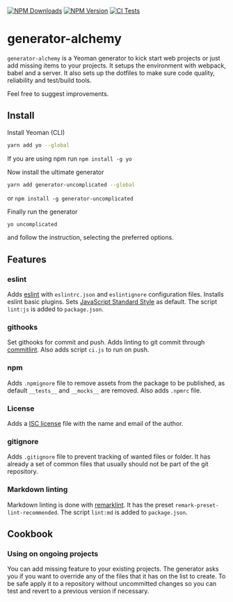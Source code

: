 [![NPM Downloads](https://img.shields.io/npm/dt/generator-alchemy?logo=npm&style=flat-square)](https://www.npmjs.com/package/generator-alchemy)
[![NPM Version](https://img.shields.io/npm/v/generator-alchemy?logo=npm&style=flat-square)](https://www.npmjs.com/package/generator-alchemy)
[![CI Tests](https://img.shields.io/github/workflow/status/marcol/generator-alchemy/CI?logo=github&style=flat-square)](https://github.com/marcol/generator-alchemy)

# generator-alchemy
`generator-alchemy` is a Yeoman generator to kick start web projects or just add missing items to your projects. It setups the environment with webpack, babel and a server. It also sets up the dotfiles to make sure code quality, reliability and test/build tools.

Feel free to suggest improvements.

## Install
Install Yeoman (CLI)
```bash
yarn add yo --global
````
If you are using npm run `npm install -g yo`

Now install the ultimate generator
```bash
yarn add generator-uncomplicated --global
```
or `npm install -g generator-uncomplicated`

Finally run the generator
```bash
yo uncomplicated
```
and follow the instruction, selecting the preferred options.

## Features

### eslint
Adds [eslint](https://eslint.org/) with `eslintrc.json` and `eslintignore` configuration files. Installs eslint basic plugins. Sets [JavaScript Standard Style](https://standardjs.com/) as default. The script `lint:js` is added to `package.json`.

### githooks
Set githooks for commit and push. Adds linting to git commit through [commitlint](https://commitlint.js.org/#/). Also adds script `ci.js` to run on push.

### npm
Adds `.npmignore` file to remove assets from the package to be published, as default `__tests__` and `__mocks__` are removed. Also adds `.npmrc` file.

### License
Adds a [ISC license](https://en.wikipedia.org/wiki/ISC_license) file with the name and email of the author.

### gitignore
Adds `.gitignore` file to prevent tracking of wanted files or folder. It has already a set of common files that usually should not be part of the git repository.

### Markdown linting
Markdown linting is done with [remarklint](https://github.com/remarkjs/remark-lint). It has the preset `remark-preset-lint-recommended`. The script `lint:md` is added to `package.json`.

## Cookbook
### Using on ongoing projects
You can add missing feature to your existing projects. The generator asks you if you want to override any of the files that it has on the list to create. To be safe apply it to a repository without uncommitted changes so you can test and revert to a previous version if necessary.
